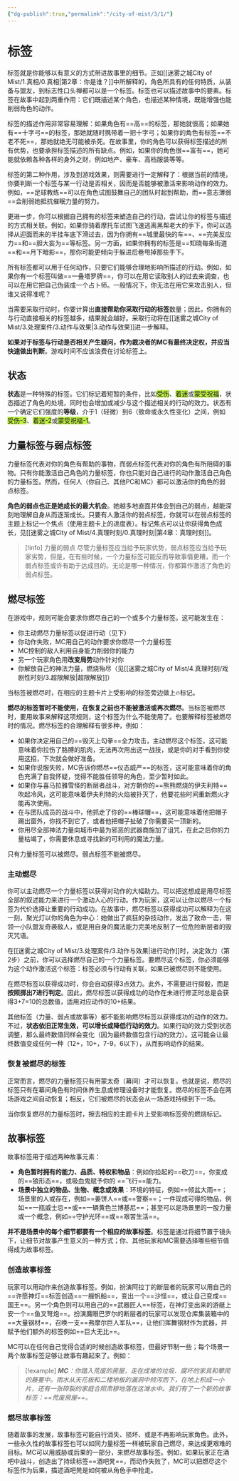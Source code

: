 ```yaml
---
{"dg-publish":true,"permalink":"/city-of-mist/3/1/"}
---
```


# 标签
标签就是你能够以有意义的方式带进故事里的细节。正如[[迷雾之城City of Mist/1.真相/0.真相\|第2章：你是谁？]]中所解释的，角色所具有的任何特质，从装备与盟友，到标志性口头禅都可以是一个标签。标签也可以描述故事中的要素。标签在故事中起到两重作用：它们既描述某个角色，也描述某种情境，既能增强也能削弱角色的动作。 

标签的描述作用非常容易理解：如果角色有==高==的标签，那她就很高；如果她有==十字弓==的标签，那她就随时携带着一把十字弓；如果你的角色有标签==不老不死==，那她就绝无可能被杀死。在故事里，你的角色可以获得标签描述的所有优势，也要承担标签描述的所有缺点。例如，如果你的角色很==富有==，她可能就依赖各种各样的身外之财，例如地产、豪车、高档服装等等。

标签的第二种作用，涉及到游戏效果，则需要进行一定解释了：根据当前的情境，你要判断一个标签与某一行动是否相关，因而是否能够被激活来影响动作的效力。例如，==足球教练==可以在角色试图鼓舞自己的团队时起到帮助，而==意志薄弱==会削弱她抵抗催眠力量的努力。

更进一步，你可以根据自己拥有的标签来塑造自己的行动，尝试让你的标签与描述的方式相关联。例如，如果你骑着摩托车试图飞速逃离黑帮老大的手下，你可以选择从迎面而来的半挂车底下滑过去，因为你拥有==城里最快的车==、==完美反应力==和==胆大妄为==等标签。另一方面，如果你拥有的标签是==知晓每条街道==和==月下暗影==，那你可能更倾向于躲进后巷甩掉那些手下。

所有标签都可以用于任何动作，只要它们能够合理地影响所描述的行动。例如，如果你有一个标签叫做==一叠塔罗牌==，你可以在用它读取别人的过去来调查，也可以在用它把自己伪装成一个占卜师。一般情况下，你无法在用它来攻击别人，但谁又说得准呢？

当需要采取行动时，你要计算出**直接帮助你采取行动的标签**数量；因此，你拥有的与行动直接相关的标签越多，结果就会越好。采取行动将在[[迷雾之城City of Mist/3.处理案件/3.动作与效果\|3.动作与效果]]进一步解释。

**如果对于标签与行动是否相关产生疑问，作为裁决者的MC有最终决定权，并应当快速做出判断**。游戏时间不应该浪费在讨论标签上。


## 状态
**状态**是一种特殊的标签。它们标记着短暂的条件，比如<span style="background:#bfef45">受伤</span>、<span style="background:#bfef45">着迷</span>或<span style="background:#bfef45">蒙受祝福</span>，状态描述了角色的处境，同时也会增加或减少与这个描述相关的行动的效力。状态有一个确定它们强度的**等级**，介于1（轻微）到6（致命或永久性变化）之间，例如<span style="background:#bfef45">受伤-3</span>、<span style="background:#bfef45">着迷-2</span>或<span style="background:#bfef45">蒙受祝福-1</span>。

## 力量标签与弱点标签
力量标签代表对你的角色有帮助的事物，而弱点标签代表对你的角色有所阻碍的事物。只有你能激活自己角色的力量标签，你也只能对自己进行的动作激活自己角色的力量标签。然而，任何人（你自己、其他PC和MC）都可以激活你的角色的弱点标签。

**角色的弱点也正是她成长的最大机会**。她越多地直面并体会到自己的弱点，越能深刻地理解自身从而逐渐成长。只要有人激活你的弱点标签，你就可以在弱点标签的主题上标记一个焦点（使用主题卡上的进度表）。标记焦点可以让你获得角色成长，见[[迷雾之城City of Mist/4.真理时刻/0.真理时刻\|第4章：真理时刻]]。
>[!info] 力量的弱点
>尽管力量标签应当给予玩家优势，弱点标签应当给予玩家劣势，但是，在有些时候，一个力量标签可能反而导致事情更糟，而一个弱点标签或许有助于达成目的。无论是哪一种情况，你都算作激活了角色的弱点标签。

## 燃尽标签
在游戏中，规则可能会要求你燃尽自己的一个或多个力量标签。这可能发生在：

- 你主动燃尽力量标签以促进行动（见下）
- 你动作失败，MC用自己的动作要求你燃尽一个力量标签
- MC控制的敌人利用自身能力削弱你的能力
- 另一个玩家角色用**改变局势**动作针对你
- 你解放自己的神法力量，燃烧殆尽（见[[迷雾之城City of Mist/4.真理时刻/戏剧性时刻/3.超限解放\|超限解放]]）

当标签被燃尽时，在相应的主题卡片上受影响的标签旁边做上🔥标记。

**燃尽的标签暂时不能使用，在恢复之前也不能被激活或再次燃尽**。当标签被燃尽时，要用故事来解释这项规则，这个标签为什么不能使用了。也要解释标签被燃尽时的情况。燃尽标签的合理解释有很多种，例如：

- 如果你决定用自己的==毁灭上勾拳==全力攻击，主动燃尽这个标签，这可能意味着你拉伤了胳膊的肌肉，无法再次用出这一战技，或是你的对手看到你使用这招，下次就会做好准备。
- 如果你说服失败，MC告诉你燃尽==仪态威严==的标签，这可能意味着你的角色充满了自我怀疑，觉得不能胜任领导的角色，至少暂时如此。
- 如果你与喜马拉雅雪怪的断层者战斗，对方朝你的==熊熊燃烧的伊夫利特==吹起冷风，这可能意味着伊夫利特的火焰被扑灭了，他要花些时间重新燃火才能再次使用。
- 在与团队成员的战斗中，他抓走了你的==棒球帽==，这可能意味着他把帽子踢出窗外，你找不到它了，或者他把帽子扯破了你需要买一顶新的。
- 你用尽全部神法力量向城市中最为邪恶的武器商施加了诅咒，在此之后你的力量枯竭了，你需要休息或寻找新的可利用的魔法力量。

只有力量标签可以被燃尽。弱点标签不能被燃尽。
### 主动燃尽
你可以主动燃尽一个力量标签以获得对动作的大幅助力。可以把这想成是用尽标签全部的叙述能力来进行一个激动人心的行动。作为玩家，这可以让你以燃尽一个标签为代价选择让重要的行动成功。在故事中，燃尽标签以获得成功可以解释为在这一刻，聚光灯以你的角色为中心：她做出了疯狂的杂技动作，发出了致命一击，带领一小队盟友奇袭敌人，或是用自身的魔法能力完美地反制了一位危险断层者的毁灭咒语。

在[[迷雾之城City of Mist/3.处理案件/3.动作与效果\|进行动作]]时，决定效力（第2步）之前，你可以选择燃尽自己的一个力量标签。要燃尽这个标签，你必须能够为这个动作激活这个标签：标签必须与行动有关联，如果已被燃尽则不能使用。

在燃尽标签以获得成功时，你会自动获得3点效力。此外，不需要进行掷骰，而是**按照掷出7进行判定**。因此，燃尽标签以获得成功的动作在未进行修正时总是会获得3+7=10的总数值，适用对应动作的10+结果。

其他标签（力量、弱点或故事等）都不能影响燃尽标签以获得成功的动作的效力。不过，**状态依旧正常生效，可以增长或降低行动的效力**。如果行动的效力受到状态调整，那么最终数值同样会变化（因为最终数值包含行动的效力）。这可能会让最终数值变成任何一种（12+，10+，7-9，6以下），从而影响动作的结果。

### 恢复被燃尽的标签
正常而言，燃尽的力量标签只有用蒙太奇（幕间）才可以恢复。也就是说，燃尽的标签只有在幕间角色有时间休养生息或修理设备时才能恢复。燃尽的标签不会在两场游戏之间自动恢复；相反，它们被燃尽的状态会从一场游戏持续到下一场。

当你恢复燃尽的力量标签时，擦去相应的主题卡片上受影响标签旁的燃烧标记。

## 故事标签

故事标签用于描述两种故事元素：

- **角色暂时拥有的能力、品质、特权和物品**：例如你捡起的==砍刀==，你变成的==狼形态==，或吸血鬼赋予你的 ==飞行==能力。
- **场景中独立的物品、生物、概念或效果**：环境的特征，例如==倾盆大雨==；场景里的人或存在，例如==姜饼人==或==警察==；一件现成可得的物品，例如==一瓶威士忌==或==一辆黄色兰博基尼==；甚至可以是场景里的一股力量或一个概念，例如==守护光环==或==艰苦生活==。

**并不是场景中的每个细节都要有一个相应的故事标签**。标签是通过将细节置于镜头下，让细节对故事产生意义的一种方式；你、其他玩家和MC需要选择哪些细节值得成为故事标签。

### 创造故事标签
玩家可以用动作来创造故事标签。例如，扮演阿拉丁的断层者的玩家可以用自己的==许愿神灯==标签创造==一艘帆船==，变出一个==沙怪==，或让自己变成==国王==。另一个角色则可以用自己的==武器匠人==标签，在神灯变出来的游艇上安一个==鱼叉弩炮==。扮演魔眼巴罗尔的断层者的玩家可以发现仓库集装箱中的==大量钢材==，召唤一支==弗摩尔巨人军队==，让他们挥舞钢材作为武器，并赋予他们额外的标签例如==巨大无比==。

MC可以在任何自己觉得合适的时候创造故事标签，但最好节制一些；每个场景一两个故事标签足够让故事有趣起来了。例如：

>[!example] 
>_**MC**：你踏入荒废的房屋，走在成堆的垃圾、腐坏的家具和攀爬的藤蔓中。雨水从天花板和二楼地板的漏洞中倾泻而下，在地上积成一小片，还有一张碎裂的家庭合照肃穆地落在这滩水中。我们有了一个新的故事标签：==荒废房屋==。_

### 燃尽故事标签
随着故事的发展，故事标签可能自行消失、损坏、或是不再影响玩家角色。此外，一些永久性的故事标签也可以如同力量标签一样被玩家自己燃尽，来达成更艰难的目标。MC可以用威胁或后果的一部分，来燃尽故事标签。例如，如果玩家正在酒吧中战斗，创造出了持续标签==酒吧凳==，而动作失败了，MC可以把燃尽这个标签作为后果，描述酒吧凳是如何被从角色手中抢走。